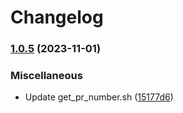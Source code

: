 # Changelog

### [1.0.5](https://www.github.com/obviux/get_pr_number/compare/v1.0.4...v1.0.5) (2023-11-01)


### Miscellaneous

* Update get_pr_number.sh ([15177d6](https://www.github.com/obviux/get_pr_number/commit/15177d685aa24f8b1999b480c1dfe00f573f4146))
